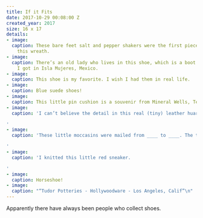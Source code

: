 ```yaml
---
title: If it Fits
date: 2017-10-29 00:08:00 Z
created_year: 2017
size: 16 x 17
details:
- image: 
  caption: These bare feet salt and pepper shakers were the first piece I found for
    this wreath.
- image: 
  caption: There’s an old lady who lives in this shoe, which is a boot shot glass
    I got in Isla Mujeres, Mexico.
- image: 
  caption: This shoe is my favorite. I wish I had them in real life.
- image: 
  caption: Blue suede shoes!
- image: 
  caption: This little pin cushion is a souvenir from Mineral Wells, Texas.
- image: 
  caption: 'I can’t believe the detail in this real (tiny) leather huarache.

'
- image: 
  caption: 'These little moccasins were mailed from ____ to ____. The tag reads:

'
- image: 
  caption: 'I knitted this little red sneaker.

'
- image: 
  caption: Horseshoe!
- image: 
  caption: "“Tudor Potteries - Hollywoodware - Los Angeles, Calif”\n"
---
```


Apparently there have always been people who collect shoes.